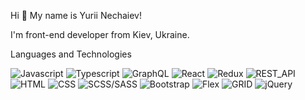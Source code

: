 Hi 👋 My name is Yurii Nechaiev!

I'm front-end developer from Kiev, Ukraine.

Languages and Technologies


![Javascript](https://img.shields.io/badge/-Javascript-090909?style=for-the-badge&logo=javascript)
![Typescript](https://img.shields.io/badge/-Typescript-090909?style=for-the-badge&logo=typescript)
![GraphQL](https://img.shields.io/badge/-GraphQL-090909?style=for-the-badge&logo=graphQL)
![React](https://img.shields.io/badge/-React-090909?style=for-the-badge&logo=React)
![Redux](https://img.shields.io/badge/-Redux-090909?style=for-the-badge&logo=Redux)
![REST_API](https://img.shields.io/badge/-RESTAPI-090909?style=for-the-badge&logo=restapi)
![HTML](https://img.shields.io/badge/-HTML-090909?style=for-the-badge&logo=html5)
![CSS](https://img.shields.io/badge/-CSS-090909?style=for-the-badge&logo=css)
![SCSS/SASS](https://img.shields.io/badge/-SCSS/SASS-090909?style=for-the-badge&logo=SCSS/SASS)
![Bootstrap](https://img.shields.io/badge/-Bootstrap-090909?style=for-the-badge&logo=bootstrap)
![Flex](https://img.shields.io/badge/-FLEX-090909?style=for-the-badge&logo=flex)
![GRID](https://img.shields.io/badge/-GRID-090909?style=for-the-badge&logo=grid)
![jQuery](https://img.shields.io/badge/-jQuery-090909?style=for-the-badge&logo=jquery)
